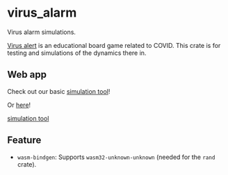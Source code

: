 # virus_alarm
Virus alarm simulations.

[Virus alert](https://ist.ac.at/en/education/ist-for-kids/virus-alert/) is an educational board game related to COVID. This crate is for testing and simulations of the dynamics there in.

## Web app

Check out our basic [simulation tool](a.html)!

Or [here](b.md)!

[simulation tool](examples\web_app\www\dist\index.html)

## Feature

- `wasm-bindgen`: Supports `wasm32-unknown-unknown` (needed for the `rand` crate).

